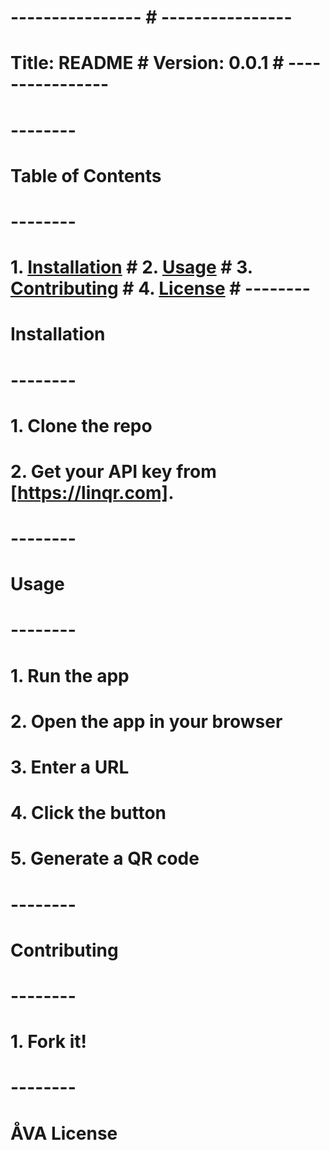 # ---------------- # ---------------- #
# Title: README # Version: 0.0.1 # ----------------
# --------
# Table of Contents
# --------
# 1. [Installation](#installation) # 2. [Usage](#usage) # 3. [Contributing](#contributing) # 4. [License](#license) # --------
# Installation
# --------
# 1. Clone the repo
# 2. Get your API key from [https://linqr.com].
# --------
# Usage
# --------
# 1. Run the app
# 2. Open the app in your browser
# 3. Enter a URL
# 4. Click the button
# 5. Generate a QR code
# --------
# Contributing
# --------
# 1. Fork it!
# --------
# ÅVA License

